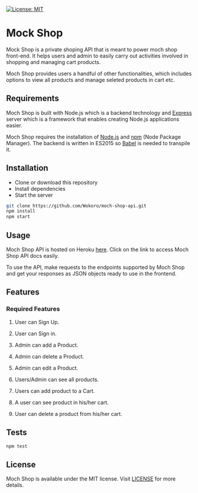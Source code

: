 [![License: MIT](https://img.shields.io/badge/License-MIT-yellow.svg)](https://opensource.org/licenses/MIT)

# Mock Shop
Mock Shop is a private shoping API that is meant to power moch shop front-end. It helps users and admin to easily carry out activities involved in shopping and managing cart products.

Moch Shop provides users a handful of other functionalities, which includes options to view all products and manage seleted products in cart etc.

## Requirements
Moch Shop is built with Node.js which is a backend technology and [Express](https://expressjs.com) server which is a framework that enables creating Node.js applications easier.

Moch Shop requires the installation of [Node.js](http://nodejs.org) and [npm](https://www.npmjs.com/) (Node Package Manager). The backend is written in ES2015 so [Babel](https://babeljs.io/) is needed to transpile it.

## Installation
* Clone or download this repository
* Install dependencies
* Start the server

```bash
git clone https://github.com/Wokoro/moch-shop-api.git
npm install
npm start
```

## Usage
Moch Shop API is hosted on Heroku [here](https://dashboard.heroku.com/apps/moch-shop/api/v1/docs). Click on the link to access Moch Shop API docs easily.

To use the API, make requests to the endpoints supported by Moch Shop and get your responses as JSON objects ready to use in the frontend.

## Features
### Required Features
1. User can Sign Up.

2. User can Sign in.

3. Admin can add a Product.

4. Admin can delete a Product.

5. Admin can edit a Product.

6. Users/Admin can see all products.

7. Users can add product to a Cart.

8. A user can see product in his/her cart.

9. User can delete a product from his/her cart.

## Tests
```Bash
npm test
```

## License
Moch Shop is available under the MIT license. Visit [LICENSE](https://github.com/Wokoro/moch-shop-api/blob/master/LICENSE.md) for more details.
